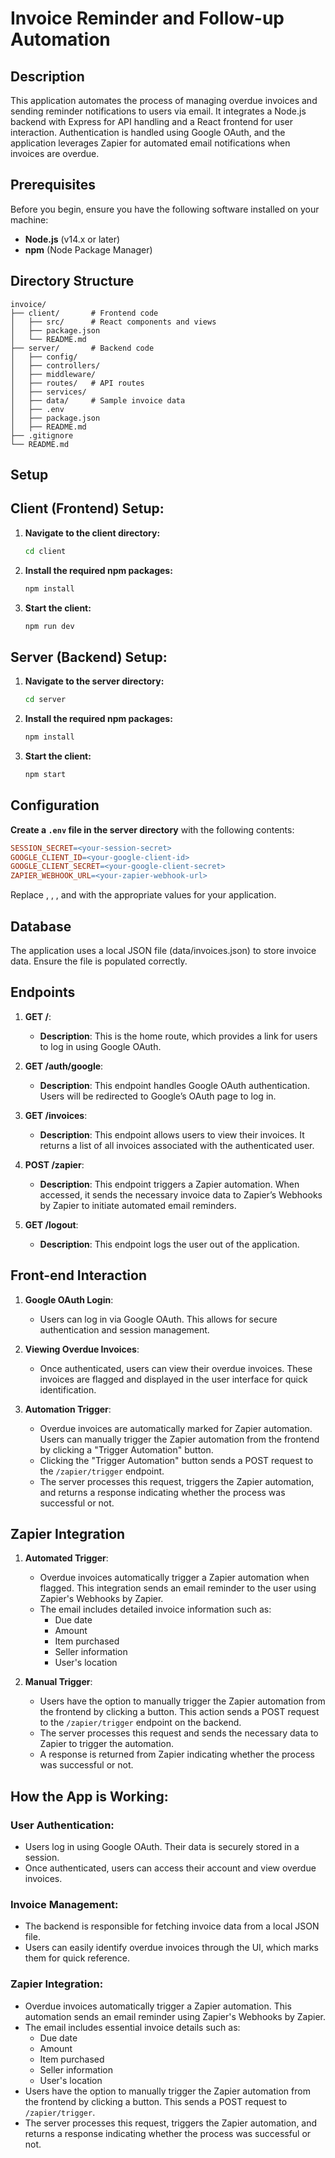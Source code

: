 # Invoice Reminder and Follow-up Automation

## Description
This application automates the process of managing overdue invoices and sending reminder notifications to users via email. It integrates a Node.js backend with Express for API handling and a React frontend for user interaction. Authentication is handled using Google OAuth, and the application leverages Zapier for automated email notifications when invoices are overdue.

## Prerequisites
Before you begin, ensure you have the following software installed on your machine:

- **Node.js** (v14.x or later)
- **npm** (Node Package Manager)

## Directory Structure
```plaintext
invoice/
├── client/       # Frontend code
│   ├── src/      # React components and views
│   ├── package.json
│   └── README.md
├── server/       # Backend code
│   ├── config/  
│   ├── controllers/
│   ├── middleware/
│   ├── routes/   # API routes
│   ├── services/ 
│   ├── data/     # Sample invoice data
│   ├── .env       
│   ├── package.json
│   ├── README.md 
├── .gitignore
└── README.md
```

## Setup
## Client (Frontend) Setup:

1. **Navigate to the client directory:**
   ```bash
   cd client

2. **Install the required npm packages:**
   ```bash
   npm install 
3. **Start the client:**
   ```bash
   npm run dev

## Server (Backend) Setup:

1. **Navigate to the server directory:**
   ```bash
   cd server

2. **Install the required npm packages:**
   ```bash
   npm install 
3. **Start the client:**
   ```bash
   npm start

## Configuration

**Create a `.env` file in the server directory** with the following contents:

   ```makefile
   SESSION_SECRET=<your-session-secret>
   GOOGLE_CLIENT_ID=<your-google-client-id>
   GOOGLE_CLIENT_SECRET=<your-google-client-secret>
   ZAPIER_WEBHOOK_URL=<your-zapier-webhook-url>
```
Replace <your-session-secret>, <your-google-client-id>, <your-google-client-secret>, and <your-zapier-webhook-url> with the appropriate values for your application.

## Database

The application uses a local JSON file (data/invoices.json) to store invoice data. Ensure the file is populated correctly.

## Endpoints

1. **GET /**: 
   - **Description**: This is the home route, which provides a link for users to log in using Google OAuth.
   
2. **GET /auth/google**: 
   - **Description**: This endpoint handles Google OAuth authentication. Users will be redirected to Google’s OAuth page to log in.
   
3. **GET /invoices**: 
   - **Description**: This endpoint allows users to view their invoices. It returns a list of all invoices associated with the authenticated user.
   
4. **POST /zapier**: 
   - **Description**: This endpoint triggers a Zapier automation. When accessed, it sends the necessary invoice data to Zapier’s Webhooks by Zapier to initiate automated email reminders.
   
5. **GET /logout**: 
   - **Description**: This endpoint logs the user out of the application.
  
## Front-end Interaction

1. **Google OAuth Login**:
   - Users can log in via Google OAuth. This allows for secure authentication and session management.
   
2. **Viewing Overdue Invoices**:
   - Once authenticated, users can view their overdue invoices. These invoices are flagged and displayed in the user interface for quick identification.
   
3. **Automation Trigger**:
   - Overdue invoices are automatically marked for Zapier automation. Users can manually trigger the Zapier automation from the frontend by clicking a "Trigger Automation" button.
   - Clicking the "Trigger Automation" button sends a POST request to the `/zapier/trigger` endpoint.
   - The server processes this request, triggers the Zapier automation, and returns a response indicating whether the process was successful or not.
  
  ## Zapier Integration

1. **Automated Trigger**:
   - Overdue invoices automatically trigger a Zapier automation when flagged. This integration sends an email reminder to the user using Zapier's Webhooks by Zapier.
   - The email includes detailed invoice information such as:
     - Due date
     - Amount
     - Item purchased
     - Seller information
     - User's location
   
2. **Manual Trigger**:
   - Users have the option to manually trigger the Zapier automation from the frontend by clicking a button. This action sends a POST request to the `/zapier/trigger` endpoint on the backend.
   - The server processes this request and sends the necessary data to Zapier to trigger the automation.
   - A response is returned from Zapier indicating whether the process was successful or not.

## How the App is Working:

### User Authentication:
- Users log in using Google OAuth. Their data is securely stored in a session.
- Once authenticated, users can access their account and view overdue invoices.

### Invoice Management:
- The backend is responsible for fetching invoice data from a local JSON file.
- Users can easily identify overdue invoices through the UI, which marks them for quick reference.

### Zapier Integration:
- Overdue invoices automatically trigger a Zapier automation. This automation sends an email reminder using Zapier's Webhooks by Zapier.
- The email includes essential invoice details such as:
  - Due date
  - Amount
  - Item purchased
  - Seller information
  - User's location
- Users have the option to manually trigger the Zapier automation from the frontend by clicking a button. This sends a POST request to `/zapier/trigger`.
- The server processes this request, triggers the Zapier automation, and returns a response indicating whether the process was successful or not.


